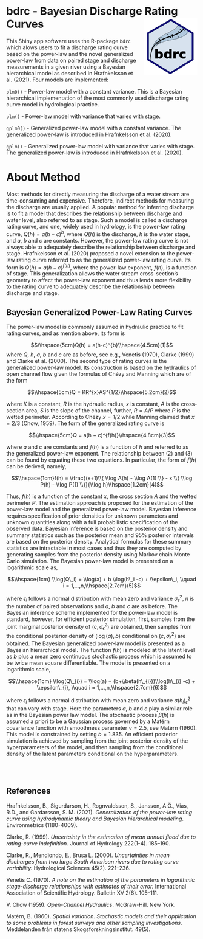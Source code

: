 # bdrc - Bayesian Discharge Rating Curves <img src="man/figures/logo.png" align="right" alt="" width="140" />

This Shiny app software uses the R-package `bdrc` which alows users to
fit a discharge rating curve based on the power-law and the novel
generalized power-law from data on paired stage and discharge
measurements in a given river using a Bayesian hierarchical model as
described in Hrafnkelsson et al. (2021). Four models are implemented:

`plm0()` - Power-law model with a constant variance. This is a Bayesian
hierarchical implementation of the most commonly used discharge rating
curve model in hydrological practice.

`plm()` - Power-law model with variance that varies with stage.

`gplm0()` - Generalized power-law model with a constant variance. The
generalized power-law is introduced in Hrafnkelsson et al. (2020).

`gplm()` - Generalized power-law model with variance that varies with
stage. The generalized power-law is introduced in Hrafnkelsson et
al. (2020).

# About Method

Most methods for directly measuring the discharge of a water stream are
time-consuming and expensive. Therefore, indirect methods for measuring
the discharge are usually applied. A popular method for inferring
discharge is to fit a model that describes the relationship between
discharge and water level, also referred to as stage. Such a model is
called a discharge rating curve, and one, widely used in hydrology, is
the power-law rating curve, *Q*(*h*) = *a*(*h* − *c*)<sup>*b*</sup>,
where *Q*(*h*) is the discharge, *h* is the water stage, and *a*, *b*
and *c* are constants. However, the power-law rating curve is not always
able to adequately describe the relationship between discharge and
stage. Hrafnkelsson et al. (2020) proposed a novel extension to the
power-law rating curve referred to as the generalized power-law rating
curve. Its form is *Q*(*h*) = *a*(*h* − *c*)<sup>*f*(*h*)</sup>, where
the power-law exponent, *f*(*h*), is a function of stage. This
generalization allows the water stream cross-section’s geometry to
affect the power-law exponent and thus lends more flexibility to the
rating curve to adequately describe the relationship between discharge
and stage.

## Bayesian Generalized Power-Law Rating Curves

The power-law model is commonly assumed in hydraulic practice to fit
rating curves, and as mention above, its form is

$$\\hspace{5cm}Q(h) = a(h-c)^{b}\\hspace{4.5cm}(1)$$
where *Q*, *h*, *a*, *b* and *c* are as before, see e.g., Venetis
(1970), Clarke (1999) and Clarke et al. (2000). The second type of
rating curves is the generalized power-law model. Its construction is
based on the hydraulics of open channel flow given the formulas of Chézy
and Manning which are of the form

$$\\hspace{5cm}Q = KR^{x}AS^{1/2}\\hspace{5.2cm}(2)$$

where *K* is a constant, *R* is the hydraulic radius, *x* is constant,
*A* is the cross-section area, *S* is the slope of the channel, further,
*R* = *A*/*P* where *P* is the wetted perimeter. According to Chézy
*x* = 1/2 while Manning claimed that *x* = 2/3 (Chow, 1959). The form of
the generalized rating curve is

$$\\hspace{5cm}Q = a(h − c)^{f(h)}\\hspace{4.8cm}(3)$$

where *a* and *c* are constants and *f*(*h*) is a function of *h* and
referred to as the generalized power-law exponent. The relationship
between (2) and (3) can be found by equating these two equations. In
particular, the form of *f*(*h*) can be derived, namely,

$$\\hspace{1cm}f(h) = \\frac{(x+1)\\{ \\log A(h) - \\log A(1) \\}  - x \\{ \\log P(h) - \\log P(1)  \\}}{\\log h}\\hspace{1.2cm}(4)$$

Thus, *f*(*h*) is a function of the constant *x*, the cross section *A*
and the wetted perimeter *P*. The estimation approach is proposed for
the estimation of the power-law model and the generalized power-law
model. Bayesian inference requires specification of prior densities for
unknown parameters and unknown quantities along with a full
probabilistic specification of the observed data. Bayesian inference is
based on the posterior density and summary statistics such as the
posterior mean and 95% posterior intervals are based on the posterior
density. Analytical formulas for these summary statistics are
intractable in most cases and thus they are computed by generating
samples from the posterior density using Markov chain Monte Carlo
simulation. The Bayesian power-law model is presented on a logarithmic
scale as,

$$\\hspace{1cm} \\log(Q\_i) = \\log(a) + b \\log(h\_i -c) + \\epsilon\_i, \\quad i = 1,...,n,\\hspace{2.7cm}(5)$$

where *ϵ*<sub>*i*</sub> follows a normal distribution with mean zero and
variance *σ*<sub>*ϵ*</sub><sup>2</sup>, *n* is the number of paired
observations and *a*, *b* and *c* are as before. The Bayesian inference
scheme implemented for the power-law model is standard, however, for
efficient posterior simulation, first, samples from the joint marginal
posterior density of (*c*, *σ*<sub>*ϵ*</sub><sup>2</sup>) are obtained,
then samples from the conditional posterior density of (log (*a*), *b*)
conditional on (*c*, *σ*<sub>*ϵ*</sub><sup>2</sup>) are obtained. The
Bayesian generalized power-law model is presented as a Bayesian
hierarchical model. The function *f*(*h*) is modeled at the latent level
as *b* plus a mean zero continuous stochastic process which is assumed
to be twice mean square differentiable. The model is presented on a
logarithmic scale,

<!-- $$\hspace{1cm} \log(Q_i) = \log(a) + b \log(h_i -c) + \epsilon_i, \quad i = 1,...,n,\hspace{2.7cm}(5)$$  -->

$$\\hspace{1cm} \\log(Q\_{i}) = \\log(a) + (b+\\beta(h\_{i}))\\log(h\_{i} -c) + \\epsilon\_{i}, \\quad i = 1,...,n,\\hspace{2.7cm}(6)$$

where *ϵ*<sub>*i*</sub> follows a normal distribution with mean zero and
variance *σ*(*h*<sub>*i*</sub>)<sub>*ϵ*</sub><sup>2</sup> that can vary
with stage. Here the parameters *a*, *b* and *c* play a similar role as
in the Bayesian power law model. The stochastic process *β*(*h*) is
assumed a priori to be a Gaussian process governed by a Matérn
covariance function with smoothness parameter *ν* = 2.5, see Matérn
(1960). This model is constrained by setting *b* = 1.835. An efficient
posterior simulation is achieved by sampling from the joint posterior
density of the hyperparameters of the model, and then sampling from the
conditional density of the latent parameters conditional on the
hyperparameters.

<br /> <br />

## References

Hrafnkelsson, B., Sigurdarson, H., Rognvaldsson, S., Jansson, A.Ö.,
Vias, R.D., and Gardarsson, S. M. (2021). *Generalization of the
power-law rating curve using hydrodynamic theory and Bayesian
hierarchical modeling*. Environmetrics (1180-4009).

Clarke, R. (1999). *Uncertainty in the estimation of mean annual flood
due to rating-curve indefinition.* Journal of Hydrology 222(1-4).
185–190.

Clarke, R., Mendiondo, E., Brusa L. (2000). *Uncertainties in mean
discharges from two large South American rivers due to rating curve
variability.* Hydrological Sciences 45(2). 221–236.

Venetis C. (1970). *A note on the estimation of the parameters in
logarithmic stage-discharge relationships with estimates of their
error.* International Association of Scientific Hydrology. Bulletin XV
2(6). 105–111.

V. Chow (1959). *Open-Channel Hydraulics*. McGraw-Hill. New York.

Matérn, B. (1960). *Spatial variation. Stochastic models and their
application to some problems in forest surveys and other sampling
investigations.* Meddelanden från statens Skogsforskningsinstitut.
49(5).
